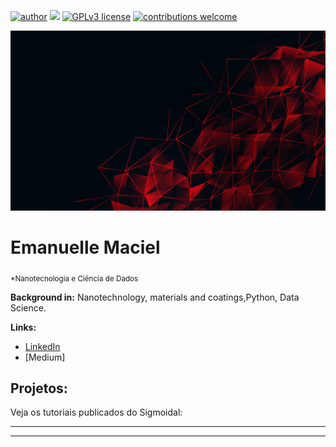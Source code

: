 [![author](https://img.shields.io/badge/author-carlosfab-red.svg)](https://www.linkedin.com/in/carlosfab) [![](https://img.shields.io/badge/python-3.7+-blue.svg)](https://www.python.org/downloads/release/python-365/) [![GPLv3 license](https://img.shields.io/badge/License-GPLv3-blue.svg)](http://perso.crans.org/besson/LICENSE.html) [![contributions welcome](https://img.shields.io/badge/contributions-welcome-brightgreen.svg?style=flat)](https://github.com/carlosfab/data_science/issues)

<p align="center">
  <img src="20215.jpg" >
</p>

# Emanuelle Maciel
<sub>*Nanotecnologia e Ciência de Dados</sub>



**Background in:** Nanotechnology, materials and coatings,Python, Data Science.

**Links:**

* [LinkedIn](https://www.linkedin.com/in/emanuelle-maciel-pinto-790a14153/)
* [Medium]


## Projetos:
Veja os tutoriais publicados do Sigmoidal:

* **
---




